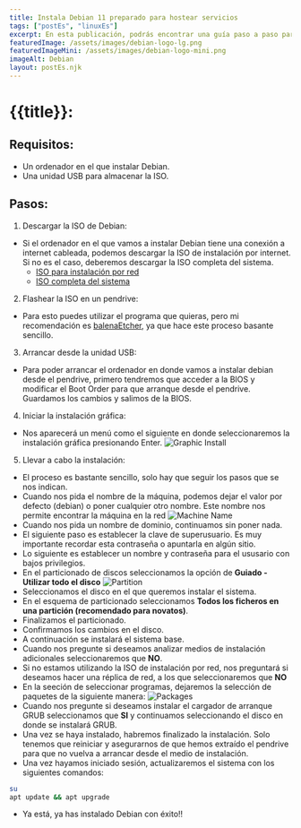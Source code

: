 ```yaml
---
title: Instala Debian 11 preparado para hostear servicios
tags: ["postEs", "linuxEs"]
excerpt: En esta publicación, podrás encontrar una guía paso a paso para llevar acabo una instalación de Debian optimizada para hostear servicios.
featuredImage: /assets/images/debian-logo-lg.png
featuredImageMini: /assets/images/debian-logo-mini.png
imageAlt: Debian
layout: postEs.njk
---
```


# {{title}}:
## Requisitos:
- Un ordenador en el que instalar Debian.
- Una unidad USB para almacenar la ISO.

## Pasos:
1. Descargar la ISO de Debian:
- Si el ordenador en el que vamos a instalar Debian tiene una conexión a internet cableada, podemos descargar la ISO de instalación por internet. Si no es el caso, deberemos descargar la ISO completa del sistema.
    - [ISO para instalación por red](https://cdimage.debian.org/debian-cd/current/amd64/iso-cd/debian-11.4.0-amd64-netinst.iso)
    - [ISO completa del sistema](https://chuangtzu.ftp.acc.umu.se/debian-cd/current/amd64/iso-dvd/debian-11.4.0-amd64-DVD-1.iso)

2. Flashear la ISO en un pendrive:
- Para esto puedes utilizar el programa que quieras, pero mi recomendación es [balenaEtcher](https://www.balena.io/etcher/), ya que hace este proceso basante sencillo.

3. Arrancar desde la unidad USB:
- Para poder arrancar el ordenador en donde vamos a instalar debian desde el pendrive, primero tendremos que acceder a la BIOS y modificar el Boot Order para que arranque desde el pendrive. Guardamos los cambios y salimos de la BIOS.

4. Iniciar la instalación gráfica:
- Nos aparecerá un menú como el siguiente en donde seleccionaremos la instalación gráfica presionando Enter.
![Graphic Install](/assets/images/Graphic-Install-Es.png)

5. Llevar a cabo la instalación:
- El proceso es bastante sencillo, solo hay que seguir los pasos que se nos indican.
- Cuando nos pida el nombre de la máquina, podemos dejar el valor por defecto (debian) o poner cualquier otro nombre. Este nombre nos permite encontrar la máquina en la red
![Machine Name](/assets/images/Machine-Name-Es.png)
- Cuando nos pida un nombre de dominio, continuamos sin poner nada.
- El siguiente paso es establecer la clave de superusuario. Es muy importante recordar esta contraseña o apuntarla en algún sitio.
- Lo siguiente es establecer un nombre y contraseña para el ususario con bajos privilegios.
- En el particionado de discos seleccionamos la opción de **Guiado - Utilizar todo el disco**
![Partition](/assets/images/Partition-Es.png)
- Seleccionamos el disco en el que queremos instalar el sistema.
- En el esquema de particionado seleccionamos **Todos los ficheros en una partición (recomendado para novatos)**.
- Finalizamos el particionado.
- Confirmamos los cambios en el disco.
- A continuación se instalará el sistema base.
- Cuando nos pregunte si deseamos analizar medios de instalación adicionales seleccionaremos que **NO**.
- Si no estamos utilizando la ISO de instalación por red, nos preguntará si deseamos hacer una réplica de red, a los que seleccionaremos que **NO**
- En la seeción de seleccionar programas, dejaremos la selección de paquetes de la siguiente manera:
![Packages](/assets/images/Packages-Es.png)
- Cuando nos pregunte si deseamos instalar el cargador de arranque GRUB seleccionamos que **SI** y continuamos seleccionando el disco en donde se instalará GRUB.
- Una vez se haya instalado, habremos finalizado la instalación. Solo tenemos que reiniciar y asegurarnos de que hemos extraído el pendrive para que no vuelva a arrancar desde el medio de instalación.
- Una vez hayamos iniciado sesión, actualizaremos el sistema con los siguientes comandos:
```bash
su 
apt update && apt upgrade
```
- Ya está, ya has instalado Debian con éxito!!